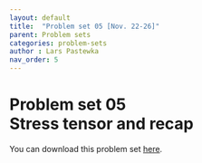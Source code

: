 ```yaml
---
layout: default
title:  "Problem set 05 [Nov. 22-26]"
parent: Problem sets
categories: problem-sets
author : Lars Pastewka
nav_order: 5
---
```


# Problem set 05 <br/> Stress tensor and recap

You can download this problem set [here](exercise_05_students.pdf).
